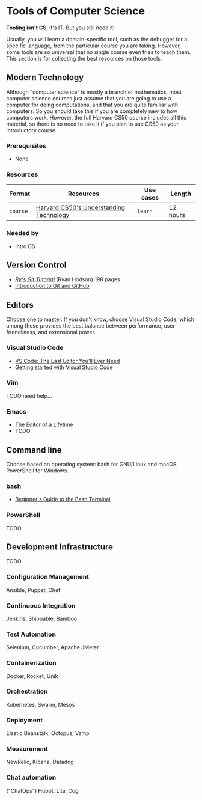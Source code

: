 # Tools of Computer Science

**Tooling isn't CS**; it's IT.
But you still need it!

Usually, you will learn a domain-specific tool, such as the debugger for a specific language, from the particular course you are taking.
However, some tools are so universal that no single course even tries to teach them.
This section is for collecting the best resources on those tools.

## Modern Technology
Although "computer science" is mostly a branch of mathematics, most computer science courses just assume that you are going to use a computer for doing computations, and that you are quite familiar with computers.
So you should take this if you are completely new to how computers work.
However, the full Harvard CS50 course includes all this material, so there is no need to take it if you plan to use CS50 as your introductory course.
### Prerequisites
- None
### Resources
| Format   | Resources                                                                                                   | Use cases | Length   |
|----------|-------------------------------------------------------------------------------------------------------------|-----------|----------|
| `course` | [Harvard CS50's Understanding Technology](https://www.edx.org/course/cs50s-understanding-technology-harvardx-cs50t) | `learn`   | 12 hours |
### Needed by
- Intro CS

## Version Control
- *[Ry's Git Tutorial](https://www.amazon.com/dp/B00QFIA5OC/)* (Ryan Hodson) 198 pages
- [Introduction to Git and GitHub](https://www.udacity.com/course/how-to-use-git-and-github--ud775)

## Editors

Choose one to master.
If you don't know, choose Visual Studio Code, which among these provides the best balance between performance, user-friendliness, and extensional power.

### Visual Studio Code

- [VS Code: The Last Editor You'll Ever Need](https://www.youtube.com/watch?v=anvYeA1pWlk&t=12s)
- [Getting started with Visual Studio Code](https://code.visualstudio.com/docs/introvideos/basics)

### Vim

TODO need help...

### Emacs

- [The Editor of a Lifetime](https://www.youtube.com/watch?v=VADudzQGvU8)
- TODO

## Command line

Choose based on operating system: bash for GNU/Linux and macOS, PowerShell for Windows.

### bash

- [Beginner's Guide to the Bash Terminal](https://www.youtube.com/watch?v=oxuRxtrO2Ag)

### PowerShell

TODO

## Development Infrastructure

TODO

### Configuration Management
Ansible, Puppet, Chef

### Continuous Integration
Jenkins, Shippable, Bamboo

### Test Automation
Selenium, Cucumber, Apache JMeter

### Containerization
Docker, Rocket, Unik

### Orchestration
Kubernetes, Swarm, Mesos

### Deployment
Elastic Beanstalk, Octopus, Vamp

### Measurement
NewRelic, Kibana, Datadog

### Chat automation
("ChatOps") Hubot, Lita, Cog
